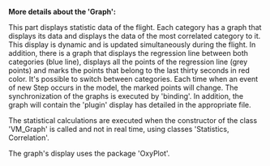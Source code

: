 **More details about the 'Graph':**

This part displays statistic data of the flight. Each category has a graph that displays its data and displays the data of the most correlated category to it. This display is dynamic and is updated simultaneously during the flight. In addition, there is a graph that displays the regression line between both categories (blue line), displays all the points of the regression line (grey points) and marks the points that belong to the last thirty seconds in red color. It's possible to switch between categories. Each time when an event of new Step occurs in the model, the marked points will change. The synchronization of the graphs is executed by 'binding'. In addition, the graph will contain the 'plugin' display has detailed in the appropriate file.

The statistical calculations are executed when the constructor of the class 'VM_Graph' is called and not in real time, using classes 'Statistics, Correlation'.

The graph's display uses the package 'OxyPlot'.

